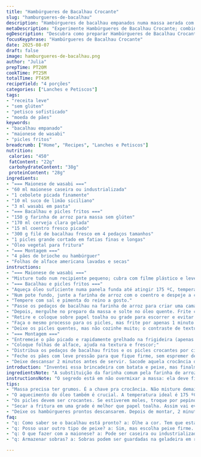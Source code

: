 ```yaml
---
title: "Hambúrgueres de Bacalhau Crocante"
slug: "hamburgueres-de-bacalhau"
description: "Hambúrgueres de bacalhau empanados numa massa aerada com cerveja clara, acompanhados por picles crocantes fritos. Maionese temperada com wasabi e toque de limão para equilibrar o sabor. Troca do aneto pelo coentro fresco para dar frescor diferente. Pães de brioche usados pra contraste de textura, além da alface americana. Método para fritura eficiente, textura perfeita, dicas pra garantir que peixe não desmanche. Ótima opção para quem quer peixe no pão com crocância e sabor marcante. Controles visuais garantem a crocância e cozimento interno sem ressecar. Receita sem glúten e lácteos possíveis com substituições simples."
metaDescription: "Experimente Hambúrgueres de Bacalhau Crocante; combinação perfeita de textura e sabor, ideal para quem ama peixe no pão."
ogDescription: "Descubra como preparar Hambúrgueres de Bacalhau Crocante; receita com um toque especial que vai surpreender seu paladar."
focusKeyphrase: "Hambúrgueres de Bacalhau Crocante"
date: 2025-08-07
draft: false
image: hamburgueres-de-bacalhau.png
author: "Julia"
prepTime: PT20M
cookTime: PT25M
totalTime: PT45M
recipeYield: "4 porções"
categories: ["Lanches e Petiscos"]
tags:
- "receita leve"
- "sem glúten"
- "petisco sofisticado"
- "moeda de pães"
keywords:
- "bacalhau empanado"
- "maionese de wasabi"
- "picles fritos"
breadcrumb: ["Home", "Recipes", "Lanches e Petiscos"]
nutrition: 
 calories: "450"
 fatContent: "22g"
 carbohydrateContent: "38g"
 proteinContent: "28g"
ingredients:
- "=== Maionese de wasabi ==="
- "60 ml maionese caseira ou industrializada"
- "1 cebolete picada finamente"
- "10 ml suco de limão siciliano"
- "3 ml wasabi em pasta"
- "=== Bacalhau e picles fritos ==="
- "150 g farinha de arroz para massa sem glúten"
- "170 ml cerveja clara gelada"
- "15 ml coentro fresco picado"
- "300 g filé de bacalhau fresco em 4 pedaços tamanhos"
- "1 picles grande cortado em fatias finas e longas"
- "Óleo vegetal para fritura"
- "=== Montagem ==="
- "4 pães de brioche ou hambúrguer"
- "Folhas de alface americana lavadas e secas"
instructions:
- "=== Maionese de wasabi ==="
- "Misture tudo num recipiente pequeno; cubra com filme plástico e leve à geladeira. Isso realça o sabor antes de montar o lanche."
- "=== Bacalhau e picles fritos ==="
- "Aqueça óleo suficiente numa panela funda até atingir 175 ºC, temperatura ideal para não absorver óleo e fritar crocante."
- "Num pote fundo, junte a farinha de arroz com o coentro e despeje a cerveja gelada aos poucos, mexendo só até incorporar — massa precisa ter grumos pra ficar crocante, evita que vire massa homogênea e pesada."
- "Tempere com sal e pimenta do reino a gosto."
- "Passe os pedaços de bacalhau na farinha de arroz para criar uma camada base, tira o excesso sacudindo pra que a massa grude por igual."
- "Depois, mergulhe no preparo da massa e solte no óleo quente. Frite cerca de 4 minutos — observe o dourado intenso e pele estufada da massa. Nunca mexa antes da massa firmar pra evitar quebrar."
- "Retire e coloque sobre papel toalha ou grade para escorrer e evitar ponto mole. Repita com todos os pedaços."
- "Faça o mesmo processo para os picles, mas frite por apenas 1 minuto — picles deve ficar crocante, mas sem perder a crocância interna."
- "Deixe os picles quentes, mas não cozinhe muito; o contraste de texturas é essencial."
- "=== Montagem ==="
- "Entremeie o pão picado e rapidamente grelhado na frigideira (apenas dourar por dentro) com maionese de wasabi generosamente espalhada;"
- "Coloque folhas de alface, ajuda na textura e frescor;"
- "Distribua os pedaços de bacalhau fritos e os picles crocantes por cima;"
- "Feche os pães com leve pressão para que fique firme, sem espremer demais e perder a crocância."
- "Deixe descansar 2 minutos antes de servir. Sacode aquela crocância do bacalhau, cheiro de fritura fresca, combinação com o cítrico é inesperada e vicia."
introduction: "Inventei essa brincadeira com batata e peixe, mas finalmente me apaixonei ao usar bacalhau fresco frito numa leve massa de cerveja clara. O wasabi na maionese veio como um respiro picante sem atropelar o sabor do peixe, e o coentro substitui o aneto para dar frescor e uma pegada diferente. Os picles fritos? Crocantes e azedinhos, mantém o jogo de textura e ajudam a cortar a gordura da fritura. Usei pães de brioche para um contraste macio, e a alface dá uma crocância natural. Precisa de cuidado pra fritar sem deixar o molho pegajoso. Sempre bato na tecla das texturas e do timing pra acertar o ponto, hoje as dicas estão aqui com você."
ingredientsNote: "A substituição da farinha comum pela farinha de arroz mantém o prato sem glúten e deixa a massa mais leve e crocante, principalmente quando combinada a uma cerveja clara gelada, que ajuda na fermentação e bolhas internas. Coentro no lugar do aneto muda o perfil de sabor dando frescor cítrico, que casa melhor com o suco de limão siciliano na maionese. A maionese pode ser feita em casa para controle do sabor, mas uma boa industrializada funciona. Se não tem wasabi, experimente um pouco de mostarda dijon para outra camada de sabor. Picles devem ser firmes e azedos; caso estejam moles, troque por pepino fresco cortado fininho e salteado rapidamente para ter crocância."
instructionsNote: "O segredo está em não overmixar a massa: ela deve ficar cheia de grumos para garantir crocância, massa lisa deixa tudo pesado. A fritura precisa de temperatura alta; se abaixar, o óleo entra na massa e fica encharcado. Para checar, observe a cor do bacalhau: a massa deve dourar bem e ficar crocante, mas o peixe deve cozinhar por dentro sem abrir antes do tempo. Secar a fritura numa grade evita que a base fique mole; papel toalha rouba o óleo, mas pode criar vapor e ponto mole rápido. Para o picles, tempo mínimo no óleo pra manter estrutura — cuidado pra não amolecer. Na montagem, um pão macio evita que tudo fique pesado, mas torradinha por dentro dá suporte e evita umido. Se não tiver brioche, escolha pão francês macio."
tips:
- "Massa precisa ter grumos. É a chave pra crocância. Não misture demais. Mexa só o suficiente. É melhor ter grumos que uma massa lisa, pesada. Se a massa ficar homogênea, vai perder a leveza."
- "O aquecimento do óleo também é crucial. A temperatura ideal é 175 ºC. Teste jogando um pedacinho de massa. Se borbulhar e dourar rápido, está pronto. Cuidado, óleo quente é traiçoeiro; não deixe que esfrie."
- "Os picles devem ser crocantes. Se estiverem moles, troque por pepino. Use fatias bem finas. E salteie rapidamente na frigideira pra manter crocância."
- "Secar a fritura em uma grade é melhor que papel toalha. Assim vai evitar que o fundo fique empapado. O papel pode fazer vapor e deixar tudo mole. Tem que ficar crocante, bem sequinho."
- "Deixe os hambúrgueres prontos descansarem. Depois de montar, 2 minutos são o suficiente. Não faça pressa. Isso ajuda a fixar tudo e intensificar os sabores no lanche."
faq:
- "q: Como saber se o bacalhau está pronto? a: Olhe a cor. Tem que estar dourado. E a textura crocante por fora e macio, cozido por dentro. Se passar do tempo virando, pode quebrar."
- "q: Posso usar outro tipo de peixe? a: Sim, mas escolha peixe firme. Sardinha é uma opção. Experimenta linguado também. Cuida o tempo de fritura, pode cozinhar rápido."
- "q: O que fazer com a maionese? a: Pode ser caseira ou industrializada. A caseira serve muito bem. Mas se a industrializada for de boa qualidade, não tem erro. Wasabi pode ser substituído por mostarda."
- "q: Armazenar sobras? a: Sobras podem ser guardadas na geladeira em recipiente fechado. Para esquentar, use forno. Não usa micro-ondas. Tudo fica molengo e perde textura."

---
```

